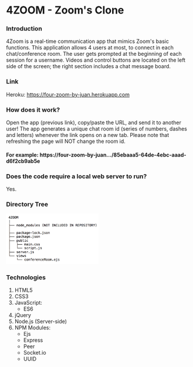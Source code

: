 # 4ZOOM - Zoom's Clone

### Introduction
4Zoom is a real-time communication app that mimics Zoom's basic functions. 
This application allows 4 users at most, to connect in each chat/conference room.
The user gets prompted at the beginning of each session for a username. Videos and 
control buttons are located on the left side of the screen; the right section includes
a chat message board.

### Link
Heroku: https://four-zoom-by-juan.herokuapp.com

### How does it work?
Open the app (previous link), copy/paste the URL, and send it to another user! 
The app generates a unique chat room id (series of numbers, dashes and letters) 
whenever the link opens on a new tab. 
Please note that refreshing the page will NOT change the room id.
#### For example: https://four-zoom-by-juan.../85ebaaa5-64de-4ebc-aaad-d6f2cb9ab5e

### Does the code require a local web server to run?
Yes.

### Directory Tree
<img src="Image/Directory_Zoom_Clone.png" width="50%">

### Technologies
1. HTML5
2. CSS3
3. JavaScript:
   * ES6
4. jQuery
5. Node.js (Server-side)
6. NPM Modules:
   * Ejs
   * Express
   * Peer
   * Socket.io
   * UUID
